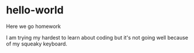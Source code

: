 # hello-world
Here we go homework

I am trying my hardest to learn about coding but it's not going well because of my squeaky keyboard.
